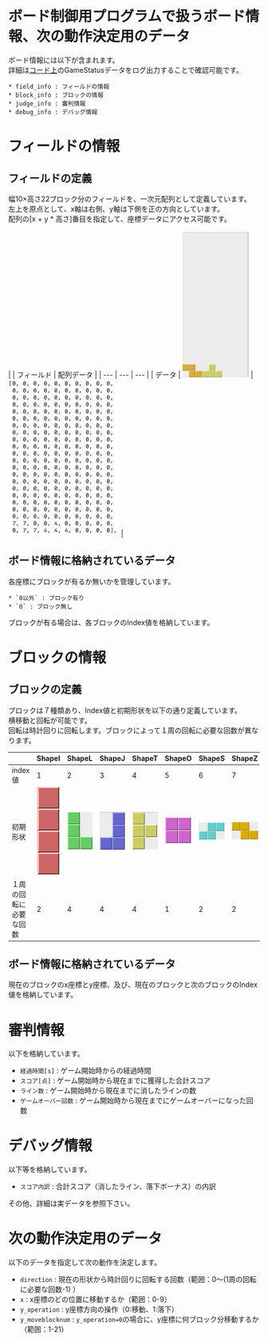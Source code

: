 # ボード制御用プログラムで扱うボード情報、次の動作決定用のデータ

ボード情報には以下が含まれます。<br>
詳細は[コード上](../../../board_controller.py)のGameStatusデータをログ出力することで確認可能です。

```
* field_info : フィールドの情報
* block_info : ブロックの情報
* judge_info : 審判情報
* debug_info : デバッグ情報
```

# フィールドの情報

## フィールドの定義
幅10×高さ22ブロック分のフィールドを、一次元配列として定義しています。<br>
左上を原点として、x軸は右側、y軸は下側を正の方向としています。<br>
配列の[x + y * 高さ]番目を指定して、座標データにアクセス可能です。<br>
<br>
|     |  フィールド  |  配列データ  |
| --- | --- | --- |
| データ | ![Screenshot](../pics/field_data.png) | ![Screenshot](../pics/matrix_data.png) |

## ボード情報に格納されているデータ

各座標にブロックが有るか無いかを管理しています。

```
* `0以外` : ブロック有り
* `0` : ブロック無し
```

ブロックが有る場合は、各ブロックのIndex値を格納しています。

# ブロックの情報

## ブロックの定義
ブロックは７種類あり、Index値と初期形状を以下の通り定義しています。<br>
横移動と回転が可能です。<br>
回転は時計回りに回転します。ブロックによって１周の回転に必要な回数が異なります。<br>

|     |  ShapeI  |  ShapeL  |  ShapeJ  |  ShapeT  |  ShapeO  |  ShapeS  |  ShapeZ  |
| --- | --- | --- | --- | --- | --- | --- | --- | 
| index値 | 1 | 2 | 3 | 4 | 5 | 6 | 7 | 
| 初期形状 | ![Screenshot](../pics/ShapeI.png) | ![Screenshot](../pics/ShapeL.png) | ![Screenshot](../pics/ShapeJ.png) | ![Screenshot](../pics/ShapeT.png) | ![Screenshot](../pics/ShapeO.png) | ![Screenshot](../pics/ShapeS.png) | ![Screenshot](../pics/ShapeZ.png) | 
| １周の回転に必要な回数 | 2 | 4 | 4 | 4 | 1 | 2 | 2 | 

## ボード情報に格納されているデータ

現在のブロックのx座標とy座標、及び、現在のブロックと次のブロックのIndex値を格納しています。<br>

# 審判情報

以下を格納しています。

* `経過時間[s]` : ゲーム開始時からの経過時間
* `スコア[点]` : ゲーム開始時から現在までに獲得した合計スコア
* `ライン数` : ゲーム開始時から現在までに消したラインの数
* `ゲームオーバー回数` : ゲーム開始時から現在までにゲームオーバーになった回数

# デバッグ情報

以下等を格納しています。

* `スコア内訳` : 合計スコア（消したライン、落下ボーナス）の内訳

その他、詳細は実データを参照下さい。

# 次の動作決定用のデータ

以下のデータを指定して次の動作を決定します。

* `direction` : 現在の形状から時計回りに回転する回数（範囲：0〜(1周の回転に必要な回数-1) ）
* `x` : x座標のどの位置に移動するか（範囲：0-9）
* `y_operation` : y座標方向の操作（0:移動、1:落下）
* `y_moveblocknum` : `y_operation=0`の場合に、y座標に何ブロック分移動するか（範囲：1-21）

